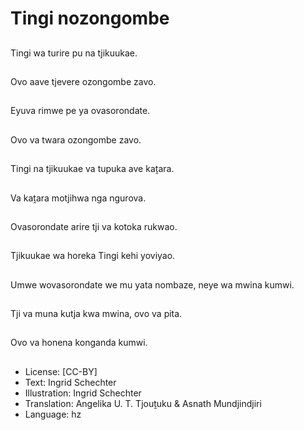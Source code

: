 # Tingi nozongombe

##
Tingi wa turire pu na tjikuukae.

##
Ovo aave tjevere ozongombe zavo.

##
Eyuva rimwe pe ya ovasorondate.

##
Ovo va twara ozongombe zavo.

##
Tingi na tjikuukae va tupuka ave kaṱara.

##
Va kaṱara motjihwa nga ngurova.

##
Ovasorondate arire tji va kotoka rukwao.

##
Tjikuukae wa horeka Tingi kehi yoviyao.

##
Umwe wovasorondate we mu yata nombaze, neye wa mwina kumwi.

##
Tji va muna kutja kwa mwina, ovo va pita.

##
Ovo va honena konganda kumwi.

##
* License: [CC-BY]
* Text: Ingrid Schechter
* Illustration: Ingrid Schechter
* Translation: Angelika U. T. Tjouṱuku & Asnath Mundjindjiri
* Language: hz
